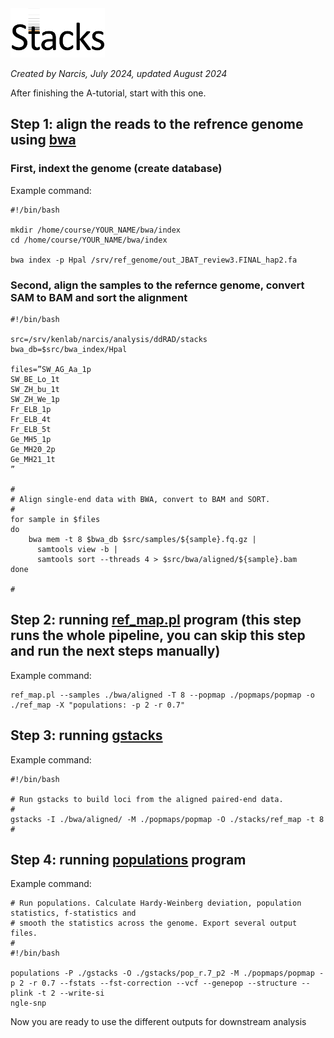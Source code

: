<img src="./stacks_logo.png" width="30%" height="30%">

*Created by Narcis, July 2024, updated August 2024*

After finishing the A-tutorial, start with this one.

## Step 1: align the reads to the refrence genome using [bwa](https://bio-bwa.sourceforge.net)

### First, indext the genome (create database)

Example command:

```
#!/bin/bash

mkdir /home/course/YOUR_NAME/bwa/index
cd /home/course/YOUR_NAME/bwa/index

bwa index -p Hpal /srv/ref_genome/out_JBAT_review3.FINAL_hap2.fa
```

### Second, align the samples to the refernce genome, convert SAM to BAM and sort the alignment

```
#!/bin/bash

src=/srv/kenlab/narcis/analysis/ddRAD/stacks
bwa_db=$src/bwa_index/Hpal
    
files=”SW_AG_Aa_1p
SW_BE_Lo_1t
SW_ZH_bu_1t
SW_ZH_We_1p
Fr_ELB_1p
Fr_ELB_4t
Fr_ELB_5t
Ge_MH5_1p
Ge_MH20_2p
Ge_MH21_1t
”

#
# Align single-end data with BWA, convert to BAM and SORT.
#
for sample in $files
do 
    bwa mem -t 8 $bwa_db $src/samples/${sample}.fq.gz |
      samtools view -b |
      samtools sort --threads 4 > $src/bwa/aligned/${sample}.bam
done

#
```

## Step 2: running [ref_map.pl](https://catchenlab.life.illinois.edu/stacks/comp/ref_map.php) program (this step runs the whole pipeline, you can skip this step and run the next steps manually)

Example command:
```
ref_map.pl --samples ./bwa/aligned -T 8 --popmap ./popmaps/popmap -o ./ref_map -X "populations: -p 2 -r 0.7"
```

## Step 3: running [gstacks](https://catchenlab.life.illinois.edu/stacks/comp/gstacks.php)

Example command:

```
#!/bin/bash

# Run gstacks to build loci from the aligned paired-end data.
#
gstacks -I ./bwa/aligned/ -M ./popmaps/popmap -O ./stacks/ref_map -t 8
#
```


## Step 4: running [populations](https://catchenlab.life.illinois.edu/stacks/comp/populations.php) program 

Example command:

```
# Run populations. Calculate Hardy-Weinberg deviation, population statistics, f-statistics and 
# smooth the statistics across the genome. Export several output files.
#
#!/bin/bash

populations -P ./gstacks -O ./gstacks/pop_r.7_p2 -M ./popmaps/popmap -p 2 -r 0.7 --fstats --fst-correction --vcf --genepop --structure --plink -t 2 --write-si
ngle-snp
```

Now you are ready to use the different outputs for downstream analysis

